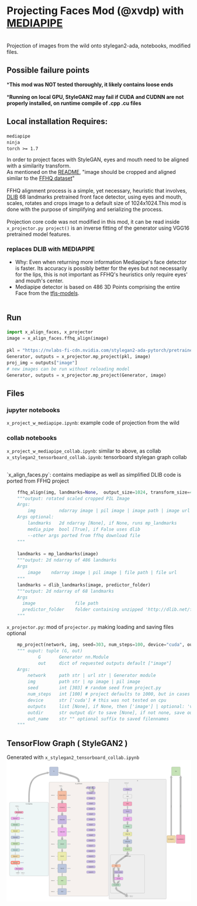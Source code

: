 # Projecting Faces Mod (@xvdp) with [MEDIAPIPE](https://google.github.io/mediapipe/)
<br>
Projection of images from the wild onto stylegan2-ada, notebooks, modified files.

## Possible failure points

***This mod was NOT tested thoroughly, it likely contains loose ends** <br><br>
***Running on local GPU, StyleGAN2 may fail if CUDA and CUDNN are not properly installed, on runtime compile of .cpp .cu files**
<br>
## Local installation Requires:
`mediapipe` <br>
`ninja` <br>
`torch >= 1.7` <br>


In order to project faces with StyleGAN, eyes and mouth need to be aligned with a similarity transform. <br>
As mentioned on the [README](README.md), "image should be cropped and aligned similar to the [FFHQ dataset](https://github.com/NVlabs/ffhq-dataset)"<br><br>
FFHQ alignment process is a simple, yet necessary, heuristic that involves, [DLIB](http://dlib.net) 68 landmarks pretrained front face detector, using eyes and mouth, scales, rotates and crops image to a default size of 1024x1024.This mod is done with the purpose of simplifying and serializing the process. <br><br>
Projection core code was not modified in this mod, it can be read inside `x_projector.py project()` is an inverse fitting of the generator using VGG16 pretrained model features.

### replaces DLIB with MEDIAPIPE
* Why: Even when returning more information Mediapipe's face detector is faster. Its accuracy is possibly better for the eyes but not necessarily for the lips, this is not important as FFHQ's heuristics only require eyes' and mouth's center. <br>
* Mediapipe detector is based on 486 3D Points comprising the entire Face from the [tfjs-models](https://github.com/tensorflow/tfjs-models/blob/master/face-landmarks-detection/). <br><br>

## Run
```python
import x_align_faces, x_projector
image = x_align_faces.ffhq_align(image)

pkl = "https://nvlabs-fi-cdn.nvidia.com/stylegan2-ada-pytorch/pretrained/ffhq.pkl"
Generator, outputs = x_projector.mp_project(pkl, image)
proj_img = outputs["image"]
# new images can be run without reloading model
Generator, outputs = x_projector.mp_project(Generator, image)
```
## Files
### jupyter notebooks
`x_project_w_mediapipe.ipynb`: example code of projection from the wild 
### collab notebooks
`x_project_w_mediapipe_collab.ipynb`: similar to above, as collab <br>
`x_stylegan2_tensorboard_collab.ipynb`: tensorboard stylegan graph collab

<br>
`x_align_faces.py`:   contains mediapipe as well as simplified DLIB code is ported from FFHQ project

```python
    ffhq_align(img, landmarks=None,  output_size=1024, transform_size=4096, enable_padding=True, media_pipe=True)
    """output: rotated scaled cropped PIL Image
    Args:
        img         ndarray image | pil image | image path | image url
    Args optional:
        landmarks   2d ndarray [None], if None, runs mp_landmarks
        media_pipe  bool [True], if False uses dlib
        --other args ported from ffhq download file
    """

    landmarks = mp_landmarks(image)
    """output: 2d ndarray of 486 landmarks
    Args
        image    ndarray image | pil image | file path | file url
    """
    landmarks = dlib_landmarks(image, predictor_folder)
    """output: 2d ndarray of 68 landmarks
    Args
      image               file path
      predictor_folder    folder containing unzipped 'http://dlib.net/files/shape_predictor_68_face_landmarks.dat.bz2'
    """
```
`x_projector.py`:   mod of `projector.py` making loading and saving files optional
```python
    mp_project(network, img, seed=303, num_steps=100, device="cuda", outputs=None, outdir=None, out_name="")
    """ ouput: tuple (G, out)
            G       Generator nn.Module
            out     dict of requested outputs default ["image"]
    Args:
        network     path str | url str | Generator module
        img         path str | np image | pil image
        seed        int [303] # random seed from project.py
        num_steps   int [100] # project defaults to 1000, but in cases tested inversion process does not converge beyond 100 steps
        device      str ['cuda'] # this was not tested on cpu
        outputs     list [None], if None, then ['image'] | optional: 'video', 'npz'
        outdir      str output dir to save [None], if not none, save outputs to dir
        out_name    str "" optional suffix to saved filennames
    """
```
## TensorFlow Graph ( StyleGAN2 )
Generated with `x_stylegan2_tensorboard_collab.ipynb`
![Training curves](./docs/stylegan2_graph.png)